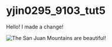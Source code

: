 # yjin0295_9103_tut5

Hello! I made a change!

![The San Juan Mountains are beautiful!](/assets/san-juan-mountains.avif "San Juan Mountains")